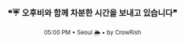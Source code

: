 <div align="center">

<br>

<h3>❝☔ 오후비와 함께 차분한 시간을 보내고 있습니다❞</h3>

<sub>05:00 PM • Seoul 🌦️ • by CrowRish</sub>

<br>

</div>